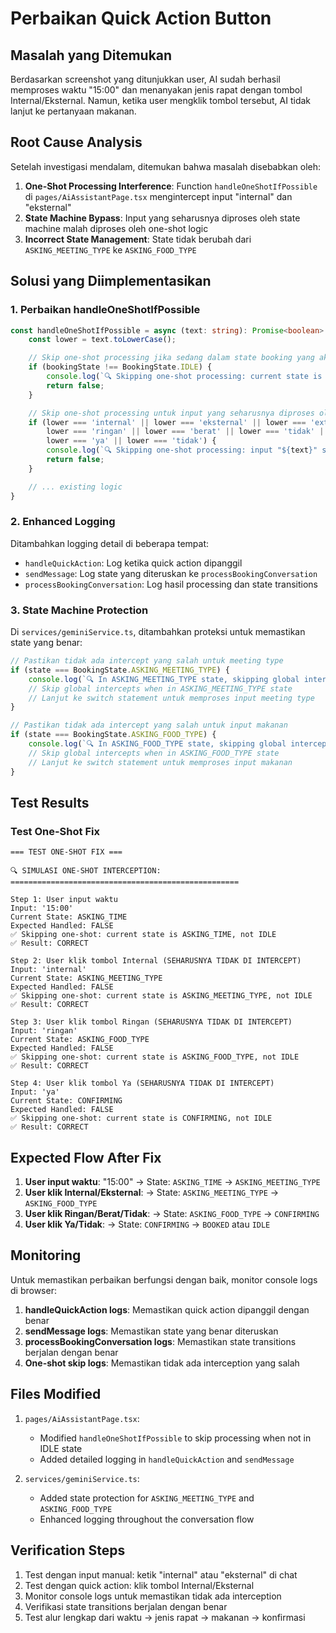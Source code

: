 # Perbaikan Quick Action Button

## Masalah yang Ditemukan

Berdasarkan screenshot yang ditunjukkan user, AI sudah berhasil memproses waktu "15:00" dan menanyakan jenis rapat dengan tombol Internal/Eksternal. Namun, ketika user mengklik tombol tersebut, AI tidak lanjut ke pertanyaan makanan.

## Root Cause Analysis

Setelah investigasi mendalam, ditemukan bahwa masalah disebabkan oleh:

1. **One-Shot Processing Interference**: Function `handleOneShotIfPossible` di `pages/AiAssistantPage.tsx` mengintercept input "internal" dan "eksternal"
2. **State Machine Bypass**: Input yang seharusnya diproses oleh state machine malah diproses oleh one-shot logic
3. **Incorrect State Management**: State tidak berubah dari `ASKING_MEETING_TYPE` ke `ASKING_FOOD_TYPE`

## Solusi yang Diimplementasikan

### 1. Perbaikan handleOneShotIfPossible

```typescript
const handleOneShotIfPossible = async (text: string): Promise<boolean> => {
    const lower = text.toLowerCase();

    // Skip one-shot processing jika sedang dalam state booking yang aktif
    if (bookingState !== BookingState.IDLE) {
        console.log(`🔍 Skipping one-shot processing: current state is ${BookingState[bookingState]}, not IDLE`);
        return false;
    }

    // Skip one-shot processing untuk input yang seharusnya diproses oleh state machine
    if (lower === 'internal' || lower === 'eksternal' || lower === 'external' ||
        lower === 'ringan' || lower === 'berat' || lower === 'tidak' ||
        lower === 'ya' || lower === 'tidak') {
        console.log(`🔍 Skipping one-shot processing: input "${text}" should be processed by state machine`);
        return false;
    }

    // ... existing logic
}
```

### 2. Enhanced Logging

Ditambahkan logging detail di beberapa tempat:

- `handleQuickAction`: Log ketika quick action dipanggil
- `sendMessage`: Log state yang diteruskan ke `processBookingConversation`
- `processBookingConversation`: Log hasil processing dan state transitions

### 3. State Machine Protection

Di `services/geminiService.ts`, ditambahkan proteksi untuk memastikan state yang benar:

```typescript
// Pastikan tidak ada intercept yang salah untuk meeting type
if (state === BookingState.ASKING_MEETING_TYPE) {
    console.log(`🔍 In ASKING_MEETING_TYPE state, skipping global intercepts`);
    // Skip global intercepts when in ASKING_MEETING_TYPE state
    // Lanjut ke switch statement untuk memproses input meeting type
}

// Pastikan tidak ada intercept yang salah untuk input makanan
if (state === BookingState.ASKING_FOOD_TYPE) {
    console.log(`🔍 In ASKING_FOOD_TYPE state, skipping global intercepts`);
    // Skip global intercepts when in ASKING_FOOD_TYPE state
    // Lanjut ke switch statement untuk memproses input makanan
}
```

## Test Results

### Test One-Shot Fix
```
=== TEST ONE-SHOT FIX ===

🔍 SIMULASI ONE-SHOT INTERCEPTION:
===================================================

Step 1: User input waktu
Input: '15:00'
Current State: ASKING_TIME
Expected Handled: FALSE
✅ Skipping one-shot: current state is ASKING_TIME, not IDLE
✅ Result: CORRECT

Step 2: User klik tombol Internal (SEHARUSNYA TIDAK DI INTERCEPT)
Input: 'internal'
Current State: ASKING_MEETING_TYPE
Expected Handled: FALSE
✅ Skipping one-shot: current state is ASKING_MEETING_TYPE, not IDLE
✅ Result: CORRECT

Step 3: User klik tombol Ringan (SEHARUSNYA TIDAK DI INTERCEPT)
Input: 'ringan'
Current State: ASKING_FOOD_TYPE
Expected Handled: FALSE
✅ Skipping one-shot: current state is ASKING_FOOD_TYPE, not IDLE
✅ Result: CORRECT

Step 4: User klik tombol Ya (SEHARUSNYA TIDAK DI INTERCEPT)
Input: 'ya'
Current State: CONFIRMING
Expected Handled: FALSE
✅ Skipping one-shot: current state is CONFIRMING, not IDLE
✅ Result: CORRECT
```

## Expected Flow After Fix

1. **User input waktu**: "15:00" → State: `ASKING_TIME` → `ASKING_MEETING_TYPE`
2. **User klik Internal/Eksternal**: → State: `ASKING_MEETING_TYPE` → `ASKING_FOOD_TYPE`
3. **User klik Ringan/Berat/Tidak**: → State: `ASKING_FOOD_TYPE` → `CONFIRMING`
4. **User klik Ya/Tidak**: → State: `CONFIRMING` → `BOOKED` atau `IDLE`

## Monitoring

Untuk memastikan perbaikan berfungsi dengan baik, monitor console logs di browser:

1. **handleQuickAction logs**: Memastikan quick action dipanggil dengan benar
2. **sendMessage logs**: Memastikan state yang benar diteruskan
3. **processBookingConversation logs**: Memastikan state transitions berjalan dengan benar
4. **One-shot skip logs**: Memastikan tidak ada interception yang salah

## Files Modified

1. `pages/AiAssistantPage.tsx`:
   - Modified `handleOneShotIfPossible` to skip processing when not in IDLE state
   - Added detailed logging in `handleQuickAction` and `sendMessage`

2. `services/geminiService.ts`:
   - Added state protection for `ASKING_MEETING_TYPE` and `ASKING_FOOD_TYPE`
   - Enhanced logging throughout the conversation flow

## Verification Steps

1. Test dengan input manual: ketik "internal" atau "eksternal" di chat
2. Test dengan quick action: klik tombol Internal/Eksternal
3. Monitor console logs untuk memastikan tidak ada interception
4. Verifikasi state transitions berjalan dengan benar
5. Test alur lengkap dari waktu → jenis rapat → makanan → konfirmasi
